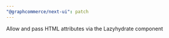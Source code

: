 ```yaml
---
"@graphcommerce/next-ui": patch
---
```


Allow and pass HTML attributes via the Lazyhydrate component
